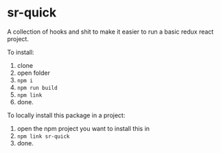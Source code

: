 # sr-quick

A collection of hooks and shit to make it easier to run a basic redux react project.

To install:

1. clone
2. open folder
3. `npm i`
4. `npm run build`
5. `npm link`
6. done.

To locally install this package in a project:

1. open the npm project you want to install this in
2. `npm link sr-quick`
3. done.
